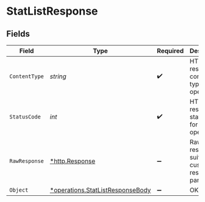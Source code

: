 # StatListResponse


## Fields

| Field                                                                                      | Type                                                                                       | Required                                                                                   | Description                                                                                |
| ------------------------------------------------------------------------------------------ | ------------------------------------------------------------------------------------------ | ------------------------------------------------------------------------------------------ | ------------------------------------------------------------------------------------------ |
| `ContentType`                                                                              | *string*                                                                                   | :heavy_check_mark:                                                                         | HTTP response content type for this operation                                              |
| `StatusCode`                                                                               | *int*                                                                                      | :heavy_check_mark:                                                                         | HTTP response status code for this operation                                               |
| `RawResponse`                                                                              | [*http.Response](https://pkg.go.dev/net/http#Response)                                     | :heavy_minus_sign:                                                                         | Raw HTTP response; suitable for custom response parsing                                    |
| `Object`                                                                                   | [*operations.StatListResponseBody](../../../pkg/models/operations/statlistresponsebody.md) | :heavy_minus_sign:                                                                         | OK                                                                                         |